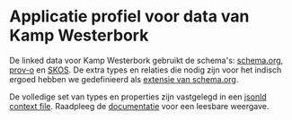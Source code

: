 # Applicatie profiel voor data van Kamp Westerbork

De linked data voor Kamp Westerbork gebruikt de schema's: [schema.org](http://schema.org), [prov-o](https://www.w3.org/TR/prov-o/) en [SKOS](https://www.w3.org/TR/2009/REC-skos-reference-20090818/). De extra types en relaties die nodig zijn voor het indisch ergoed hebben we gedefinieerd als [extensie van schema.org](./schema_ext-westerbork.ttl). 

De volledige set van types en properties zijn vastgelegd in een [jsonld context file](./jsonldcontext.jsonld). Raadpleeg de [documentatie](https://kampwesterbork.github.io/schema/) voor een leesbare weergave.
